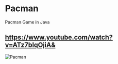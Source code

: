 # Pacman
Pacman Game in Java

## https://www.youtube.com/watch?v=ATz7bIqOjiA&

![Pacman](preview.jpg)
